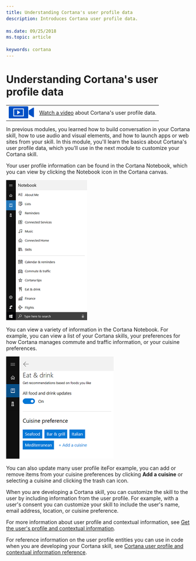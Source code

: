 ```yaml
---
title: Understanding Cortana's user profile data
description: Introduces Cortana user profile data.

ms.date: 09/25/2018
ms.topic: article

keywords: cortana
---
```


# Understanding Cortana's user profile data

|   |   |
| - | - |
| ![](../images/video-icon.png) | [Watch a video](https://mva.microsoft.com/en-US/training-courses/getting-started-with-cortana-skills-18241?l=abnk8veoE_1611787171) about Cortana's user profile data. |


In previous modules, you learned how to build conversation in your Cortana skill, how to use audio and visual elements, and how to launch apps or web sites from your skill. In this module, you'll learn the basics about Cortana's user profile data, which you'll use in the next module to customize your Cortana skill.

Your user profile information can be found in the Cortana Notebook, which you can view by clicking the Notebook icon in the Cortana canvas.

![Cortana Notebook](../images/mva51-notebook.png)

You can view a variety of information in the Cortana Notebook. For example, you can view a list of your Cortana skills, your preferences for how Cortana manages commute and traffic information, or your cuisine preferences.

![Cuisine Preferences](../images/mva51-eat-drink.png)

You can also update many user profile iteFor example, you can add or remove items from your cuisine preferences by clicking **Add a cuisine** or selecting a cuisine and clicking the trash can icon.

When you are developing a Cortana skill, you can customize the skill to the user by including information from the user profile. For example, with a user's consent you can customize your skill to include the user's name, email address, location, or cuisine preference.

For more information about user profile and contextual information, see [Get the user's profile and contextual information](./get-user-profile-context.md). 

For reference information on the user profile entities you can use in code when you are developing your Cortana skill, see [Cortana user profile and contextual information reference](./user-profile-contextual-info.md).

